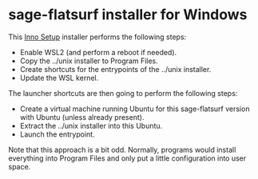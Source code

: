 # sage-flatsurf installer for Windows

This [Inno Setup](https://jrsoftware.org/isinfo.php) installer performs the
following steps:

* Enable WSL2 (and perform a reboot if needed).
* Copy the ../unix installer to Program Files.
* Create shortcuts for the entrypoints of the ../unix installer.
* Update the WSL kernel.

The launcher shortcuts are then going to perform the following steps:

* Create a virtual machine running Ubuntu for this sage-flatsurf version with
  Ubuntu (unless already present).
* Extract the ../unix installer into this Ubuntu.
* Launch the entrypoint.

Note that this approach is a bit odd. Normally, programs would install everything into Program Files and only put a little configuration into user space.

